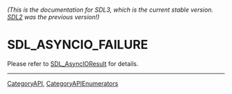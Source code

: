 ###### (This is the documentation for SDL3, which is the current stable version. [SDL2](https://wiki.libsdl.org/SDL2/) was the previous version!)
# SDL_ASYNCIO_FAILURE

Please refer to [SDL_AsyncIOResult](SDL_AsyncIOResult) for details.

----
[CategoryAPI](CategoryAPI), [CategoryAPIEnumerators](CategoryAPIEnumerators)


